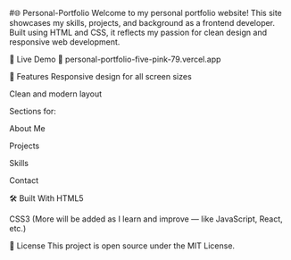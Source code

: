 #🌐 Personal-Portfolio
Welcome to my personal portfolio website!
This site showcases my skills, projects, and background as a frontend developer. Built using HTML and CSS, it reflects my passion for clean design and responsive web development.

📁 Live Demo
🔗 personal-portfolio-five-pink-79.vercel.app


📌 Features
Responsive design for all screen sizes

Clean and modern layout

Sections for:

About Me

Projects

Skills

Contact

🛠️ Built With
HTML5

CSS3
(More will be added as I learn and improve — like JavaScript, React, etc.)

📄 License
This project is open source under the MIT License.
